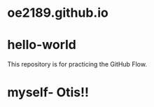 # oe2189.github.io

# hello-world
This repository is for practicing the GitHub Flow.
# myself- Otis!!
